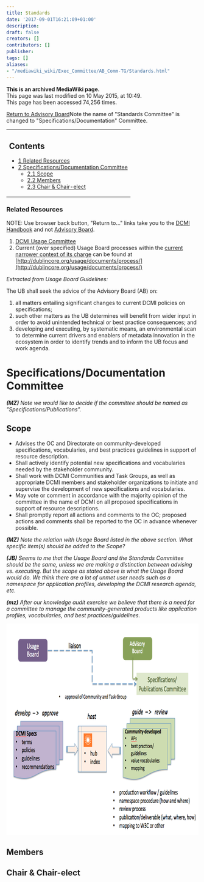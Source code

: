 ```yaml
---
title: Standards
date: '2017-09-01T16:21:09+01:00'
description: 
draft: false
creators: []
contributors: []
publisher: 
tags: []
aliases:
- "/mediawiki_wiki/Exec_Committee/AB_Comm-TG/Standards.html"
---
```


 **This is an archived MediaWiki page.**  
This page was last modified on 10 May 2015, at 10:49.  
This page has been accessed 74,256 times.

[Return to Advisory Board](/mediawiki_wiki/Exec_Committee/AB_Comm-TG)Note the name of "Standards Committee" is changed to "Specifications/Documentation" Committee.

<table id="toc" class="toc">
  <tr>
    <td>
      <div id="toctitle">
        <h2>Contents</h2>
      </div>
      <ul>
        <li class="toclevel-1 tocsection-1"><a href="#Related_Resources"><span class="tocnumber">1</span> <span class="toctext">Related Resources</span></a></li>
        <li class="toclevel-1 tocsection-2">
          <a href="#Specifications.2FDocumentation_Committee"><span class="tocnumber">2</span> <span class="toctext">Specifications/Documentation Committee</span></a>
          <ul>
            <li class="toclevel-2 tocsection-3"><a href="#Scope"><span class="tocnumber">2.1</span> <span class="toctext">Scope</span></a></li>
            <li class="toclevel-2 tocsection-4"><a href="#Members"><span class="tocnumber">2.2</span> <span class="toctext">Members</span></a></li>
            <li class="toclevel-2 tocsection-5"><a href="#Chair_.26_Chair-elect"><span class="tocnumber">2.3</span> <span class="toctext">Chair &amp; Chair-elect</span></a></li>
          </ul>
        </li>
      </ul>
    </td>
  </tr>
</table>


### Related Resources 

NOTE: Use browser back button, "Return to..." links take you to the [DCMI Handbook](/mediawiki_wiki/DCMI_Handbook "DCMI Handbook") and not [Advisory Board](/mediawiki_wiki/Exec_Committee/AB_Comm-TG).

1. [DCMI Usage Committee](/mediawiki_wiki/DCMI_Technical_Board/usage)
2. Current (over specified) Usage Board processes within the <u>current narrower context of its charge</u> can be found at [http://dublincore.org/usage/documents/process/](http://dublincore.org/usage/documents/process/)

_Extracted from Usage Board Guidelines:_

The UB shall seek the advice of the Advisory Board (AB) on:

1. all matters entailing significant changes to current DCMI policies on specifications;
2. such other matters as the UB determines will benefit from wider input in order to avoid unintended technical or best practice consequences; and
3. developing and executing, by systematic means, an environmental scan to determine current drivers and enablers of metadata innovation in the ecosystem in order to identify trends and to inform the UB focus and work agenda. 

# Specifications/Documentation Committee 

_**(MZ)** Note we would like to decide if the committee should be named as "Specifications/Publications"._

## Scope 

- Advises the OC and Directorate on community-developed specifications, vocabularies, and best practices guidelines in support of resource description.
- Shall actively identify potential new specifications and vocabularies needed by the stakeholder community.
- Shall work with DCMI Communities and Task Groups, as well as appropriate DCMI members and stakeholder organizations to initiate and supervise the development of new specifications and vocabularies.
- May vote or comment in accordance with the majority opinion of the committee in the name of DCMI on all proposed specifications in support of resource descriptions.
- Shall promptly report all actions and comments to the OC; proposed actions and comments shall be reported to the OC in advance whenever possible.

_**(MZ)** Note the relation with Usage Board listed in the above section. What specific item(s) should be added to the Scope?_

_**(JB)** Seems to me that the Usage Board and the Standards Committee should be the same, unless we are making a distinction between advising vs. executing. But the scope as stated above is what the Usage Board would do. We think there are a lot of unmet user needs such as a namespace for application profiles, developing the DCMI research agenda, etc._

_**(mz)** After our knowledge audit exercise we believe that there is a need for a committee to manage the community-generated products like application profiles, vocabularies, and best practices/guidelines._

[<img alt="UB-standards.png" src="/mediawiki_wiki/images/UB-standards.png" width="806" height="553">](/mediawiki_wiki/images/UB-standards.png)

## Members 

## Chair & Chair-elect 

